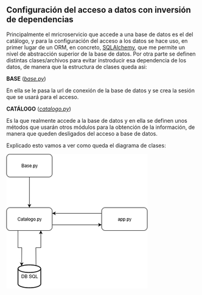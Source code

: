 ## Configuración del acceso a datos con inversión de dependencias

Principalmente el mricroservicio que accede a una base de datos es el del catálogo, y para la configuración del acceso a los datos se hace uso, en primer lugar de un ORM, en concreto, [SQLAlchemy](https://www.sqlalchemy.org/), que me permite un nivel de abstracción superior de la base de datos. Por otra parte se definen distintas clases/archivos para evitar instroducir esa dependencia de los datos, de manera que la estructura de clases queda asi:

**BASE** ([*base.py*](https://github.com/iMiguel10/Proyecto-CC/blob/master/src/base.py))  

En ella se le pasa la url de conexión de la base de datos y se crea la sesión que se usará para el acceso.

**CATÁLOGO** ([*catalogo.py*](https://github.com/iMiguel10/Proyecto-CC/blob/master/src/catalogo.py))  

Es la que realmente accede a la base de datos y en ella se definen unos métodos que usarán otros módulos para la obtención de la información, de manera que queden desligados del acceso a base de datos.

Explicado esto vamos a ver como queda el diagrama de clases:

![Esquema](https://github.com/iMiguel10/Proyecto-CC/blob/master/doc/img/acceso-bbdd.png)

